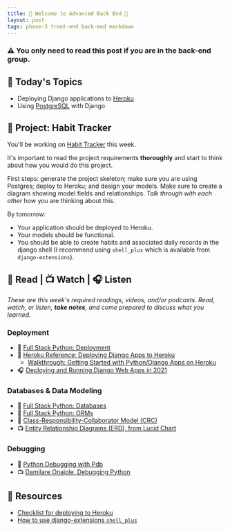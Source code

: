 ```yaml
---
title: 🐝 Welcome to Advanced Back End 🐝
layout: post
tags: phase-3 front-end back-end markdown
---
```


### ⚠️ You only need to read this post if you are in the back-end group.

## 🐍 Today's Topics

- Deploying Django applications to [Heroku](https://www.heroku.com/)
- Using [PostgreSQL](https://www.postgresql.org/) with Django

## 🎯 Project: Habit Tracker

You'll be working on [Habit Tracker](https://classroom.github.com/a/XD-C81RG) this week.

It's important to read the project requirements **thoroughly** and start to think about how you would do this project.

First steps: generate the project skeleton; make sure you are using Postgres; deploy to Heroku; and design your models. Make sure to create a diagram showing model fields and relationships. _Talk through with each other_ how you are thinking about this.

By tomorrow:

- Your application should be deployed to Heroku.
- Your models should be functional.
- You should be able to create habits and associated daily records in the django shell (I recommend using `shell_plus` which is available from `django-extensions`).

## 📖 Read | 📺 Watch | 🎧 Listen

_These are this week's required readings, videos, and/or podcasts. Read, watch, or listen, **take notes**, and come prepared to discuss what you learned._

### Deployment

- 📖 [Full Stack Python: Deployment](https://www.fullstackpython.com/deployment.html)
- 📖 [Heroku Reference: Deploying Django Apps to Heroku](https://devcenter.heroku.com/articles/deploying-python)
  - [Walkthrough: Getting Started with Python/Django Apps on Heroku](https://devcenter.heroku.com/articles/getting-started-with-python)
- 🎧 [Deploying and Running Django Web Apps in 2021](https://talkpython.fm/episodes/show/301/deploying-and-running-django-web-apps-in-2021)

### Databases & Data Modeling

- 📖 [Full Stack Python: Databases](https://www.fullstackpython.com/databases.html)
- 📖 [Full Stack Python: ORMs](https://www.fullstackpython.com/object-relational-mappers-orms.html)
- 📖 [Class-Responsibility-Collaborator Model (CRC)](http://agilemodeling.com/artifacts/crcModel.htm)
- 📺 [Entity Relationship Diagrams (ERD), from Lucid Chart](https://www.youtube.com/watch?v=QpdhBUYk7Kk)

### Debugging

- 📖 [Python Debugging with Pdb](https://realpython.com/python-debugging-pdb/)
- 📺 [Damilare Onajole, Debugging Python](https://pyvideo.org/pycon-nigeria-2018/debugging-python-applications-for-profit.html)


## 🔖 Resources

- [Checklist for deploying to Heroku](https://github.com/momentumlearn/student-resources/blob/main/articles/deploy-django-to-heroku.md)
- [How to use django-extensions `shell_plus`](https://django-extensions.readthedocs.io/en/latest/shell_plus.html#shell-plus)
